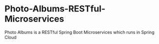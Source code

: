 # Photo-Albums-RESTful-Microservices

Photo Albums is a RESTful Spring Boot Microservices which runs in Spring Cloud
